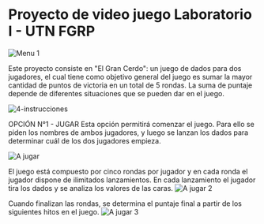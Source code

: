 # Proyecto de video juego Laboratorio I - UTN FGRP

![Menu 1](https://user-images.githubusercontent.com/122423086/211717638-fa2b56f2-e1f1-4aa0-81e7-76042ab31ec2.jpg)



Este proyecto consiste en "El Gran Cerdo": un juego de dados para dos jugadores, el cual tiene como objetivo general del juego es sumar la mayor cantidad de puntos de victoria en un total de 5 rondas. La suma de puntaje depende de diferentes situaciones que se pueden dar en el juego. 

![4-instrucciones](https://user-images.githubusercontent.com/122423086/211717249-e3fc7f08-42b4-4c78-8550-66636bd9973d.JPG)


OPCIÓN N°1 - JUGAR
Esta opción permitirá comenzar el juego. Para ello se piden los nombres de ambos jugadores, y luego se lanzan los dados para determinar cuál de los dos jugadores empieza. 

![A jugar](https://user-images.githubusercontent.com/122423086/211716651-e203fe29-f881-465a-bc23-b10eb24ed7cd.JPG)


El juego está compuesto por cinco rondas por jugador y en cada ronda el jugador dispone de ilimitados lanzamientos.
En cada lanzamiento el jugador tira los dados y se analiza los valores de las caras.
![A jugar 2](https://user-images.githubusercontent.com/122423086/211716681-b47fdc7e-d689-4e7b-9a98-ee31f4f21a7f.JPG)



Cuando finalizan las rondas, se determina el puntaje final a partir de los siguientes hitos en el juego.
![A jugar 3](https://user-images.githubusercontent.com/122423086/211716701-726a58d8-7b90-4876-b680-a564eb9b65b8.JPG)



